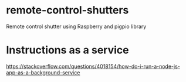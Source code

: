 # remote-control-shutters
Remote control shutter using Raspberry and pigpio library

# Instructions as a service
https://stackoverflow.com/questions/4018154/how-do-i-run-a-node-js-app-as-a-background-service
